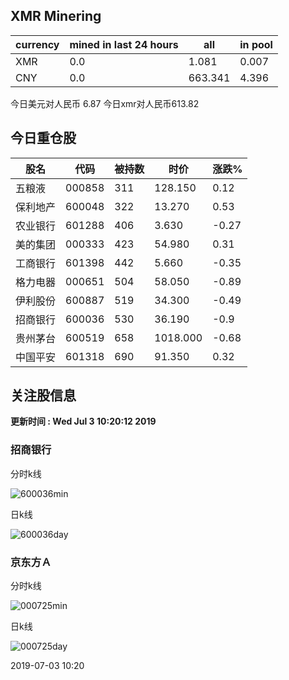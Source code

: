 ## XMR Minering

|currency|mined in last 24 hours|all|in pool|
|---|---|---|---|
|XMR|0.0|1.081|0.007|
|CNY|0.0|663.341|4.396|

今日美元对人民币 6.87	今日xmr对人民币613.82


## 今日重仓股 

|股名|代码|被持数|时价|涨跌%|
|---|---|---|---|---|
|五粮液|000858|311|128.150|0.12|
|保利地产|600048|322|13.270|0.53|
|农业银行|601288|406|3.630|-0.27|
|美的集团|000333|423|54.980|0.31|
|工商银行|601398|442|5.660|-0.35|
|格力电器|000651|504|58.050|-0.89|
|伊利股份|600887|519|34.300|-0.49|
|招商银行|600036|530|36.190|-0.9|
|贵州茅台|600519|658|1018.000|-0.68|
|中国平安|601318|690|91.350|0.32|

## 关注股信息
**更新时间 : Wed Jul  3 10:20:12 2019**
### 招商银行 
分时k线

![600036min](http://image.sinajs.cn/newchart/min/n/sh600036.gif)

日k线

![600036day](http://image.sinajs.cn/newchart/daily/n/sh600036.gif)

### 京东方Ａ 
分时k线

![000725min](http://image.sinajs.cn/newchart/min/n/sz000725.gif)

日k线

![000725day](http://image.sinajs.cn/newchart/daily/n/sz000725.gif)

2019-07-03 10:20